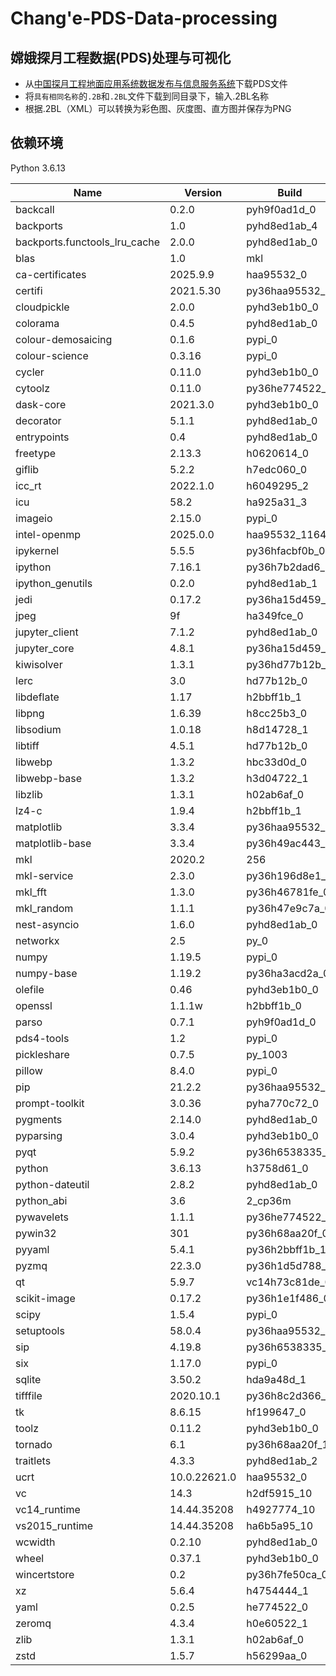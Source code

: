 # Chang'e-PDS-Data-processing
## 嫦娥探月工程数据(PDS)处理与可视化

- 从[中国探月工程地面应用系统数据发布与信息服务系统](https://moon.bao.ac.cn/)下载PDS文件
- 将`具有相同名称`的`.2B`和`.2BL`文件下载到同目录下，输入.2BL名称
- 根据.2BL（XML）可以转换为彩色图、灰度图、直方图并保存为PNG

## 依赖环境
Python 3.6.13

| Name                           | Version          | Build            | Channel                          |
|--------------------------------|------------------|------------------|----------------------------------|
| backcall                       | 0.2.0            | pyh9f0ad1d_0     | conda-forge                      |
| backports                      | 1.0              | pyhd8ed1ab_4     | conda-forge                      |
| backports.functools_lru_cache  | 2.0.0            | pyhd8ed1ab_0     | conda-forge                      |
| blas                           | 1.0              | mkl              | https://mirrors.ustc.edu.cn/anaconda/pkgs/main |
| ca-certificates                | 2025.9.9         | haa95532_0       | https://mirrors.ustc.edu.cn/anaconda/pkgs/main |
| certifi                        | 2021.5.30        | py36haa95532_0   | https://mirrors.ustc.edu.cn/anaconda/pkgs/main |
| cloudpickle                    | 2.0.0            | pyhd3eb1b0_0     | https://mirrors.ustc.edu.cn/anaconda/pkgs/main |
| colorama                       | 0.4.5            | pyhd8ed1ab_0     | conda-forge                      |
| colour-demosaicing             | 0.1.6            | pypi_0           | pypi                             |
| colour-science                 | 0.3.16           | pypi_0           | pypi                             |
| cycler                         | 0.11.0           | pyhd3eb1b0_0     | https://mirrors.ustc.edu.cn/anaconda/pkgs/main |
| cytoolz                        | 0.11.0           | py36he774522_0   | https://mirrors.ustc.edu.cn/anaconda/pkgs/main |
| dask-core                      | 2021.3.0         | pyhd3eb1b0_0     | https://mirrors.ustc.edu.cn/anaconda/pkgs/main |
| decorator                      | 5.1.1            | pyhd8ed1ab_0     | conda-forge                      |
| entrypoints                    | 0.4              | pyhd8ed1ab_0     | conda-forge                      |
| freetype                       | 2.13.3           | h0620614_0       | https://mirrors.ustc.edu.cn/anaconda/pkgs/main |
| giflib                         | 5.2.2            | h7edc060_0       | https://mirrors.ustc.edu.cn/anaconda/pkgs/main |
| icc_rt                         | 2022.1.0         | h6049295_2       | https://mirrors.ustc.edu.cn/anaconda/pkgs/main |
| icu                            | 58.2             | ha925a31_3       | https://mirrors.ustc.edu.cn/anaconda/pkgs/main |
| imageio                        | 2.15.0           | pypi_0           | pypi                             |
| intel-openmp                   | 2025.0.0         | haa95532_1164    | https://mirrors.ustc.edu.cn/anaconda/pkgs/main |
| ipykernel                      | 5.5.5            | py36hfacbf0b_0   | conda-forge                      |
| ipython                        | 7.16.1           | py36h7b2dad6_2   | conda-forge                      |
| ipython_genutils               | 0.2.0            | pyhd8ed1ab_1     | conda-forge                      |
| jedi                           | 0.17.2           | py36ha15d459_1   | conda-forge                      |
| jpeg                           | 9f               | ha349fce_0       | https://mirrors.ustc.edu.cn/anaconda/pkgs/main |
| jupyter_client                 | 7.1.2            | pyhd8ed1ab_0     | conda-forge                      |
| jupyter_core                   | 4.8.1            | py36ha15d459_0   | conda-forge                      |
| kiwisolver                     | 1.3.1            | py36hd77b12b_0   | https://mirrors.ustc.edu.cn/anaconda/pkgs/main |
| lerc                           | 3.0              | hd77b12b_0       | https://mirrors.ustc.edu.cn/anaconda/pkgs/main |
| libdeflate                     | 1.17             | h2bbff1b_1       | https://mirrors.ustc.edu.cn/anaconda/pkgs/main |
| libpng                         | 1.6.39           | h8cc25b3_0       | https://mirrors.ustc.edu.cn/anaconda/pkgs/main |
| libsodium                      | 1.0.18           | h8d14728_1       | conda-forge                      |
| libtiff                        | 4.5.1            | hd77b12b_0       | https://mirrors.ustc.edu.cn/anaconda/pkgs/main |
| libwebp                        | 1.3.2            | hbc33d0d_0       | https://mirrors.ustc.edu.cn/anaconda/pkgs/main |
| libwebp-base                   | 1.3.2            | h3d04722_1       | https://mirrors.ustc.edu.cn/anaconda/pkgs/main |
| libzlib                        | 1.3.1            | h02ab6af_0       | https://mirrors.ustc.edu.cn/anaconda/pkgs/main |
| lz4-c                          | 1.9.4            | h2bbff1b_1       | https://mirrors.ustc.edu.cn/anaconda/pkgs/main |
| matplotlib                     | 3.3.4            | py36haa95532_0   | https://mirrors.ustc.edu.cn/anaconda/pkgs/main |
| matplotlib-base                | 3.3.4            | py36h49ac443_0   | https://mirrors.ustc.edu.cn/anaconda/pkgs/main |
| mkl                            | 2020.2           | 256              | https://mirrors.ustc.edu.cn/anaconda/pkgs/main |
| mkl-service                    | 2.3.0            | py36h196d8e1_0   | https://mirrors.ustc.edu.cn/anaconda/pkgs/main |
| mkl_fft                        | 1.3.0            | py36h46781fe_0   | https://mirrors.ustc.edu.cn/anaconda/pkgs/main |
| mkl_random                     | 1.1.1            | py36h47e9c7a_0   | https://mirrors.ustc.edu.cn/anaconda/pkgs/main |
| nest-asyncio                   | 1.6.0            | pyhd8ed1ab_0     | conda-forge                      |
| networkx                       | 2.5              | py_0             | https://mirrors.ustc.edu.cn/anaconda/pkgs/main |
| numpy                          | 1.19.5           | pypi_0           | pypi                             |
| numpy-base                     | 1.19.2           | py36ha3acd2a_0   | https://mirrors.ustc.edu.cn/anaconda/pkgs/main |
| olefile                        | 0.46             | pyhd3eb1b0_0     | https://mirrors.ustc.edu.cn/anaconda/pkgs/main |
| openssl                        | 1.1.1w           | h2bbff1b_0       | https://mirrors.ustc.edu.cn/anaconda/pkgs/main |
| parso                          | 0.7.1            | pyh9f0ad1d_0     | conda-forge                      |
| pds4-tools                     | 1.2              | pypi_0           | pypi                             |
| pickleshare                    | 0.7.5            | py_1003          | conda-forge                      |
| pillow                         | 8.4.0            | pypi_0           | pypi                             |
| pip                            | 21.2.2           | py36haa95532_0   | https://mirrors.ustc.edu.cn/anaconda/pkgs/main |
| prompt-toolkit                 | 3.0.36           | pyha770c72_0     | conda-forge                      |
| pygments                       | 2.14.0           | pyhd8ed1ab_0     | conda-forge                      |
| pyparsing                      | 3.0.4            | pyhd3eb1b0_0     | https://mirrors.ustc.edu.cn/anaconda/pkgs/main |
| pyqt                           | 5.9.2            | py36h6538335_2   | https://mirrors.ustc.edu.cn/anaconda/pkgs/main |
| python                         | 3.6.13           | h3758d61_0       | https://mirrors.ustc.edu.cn/anaconda/pkgs/main |
| python-dateutil                | 2.8.2            | pyhd8ed1ab_0     | conda-forge                      |
| python_abi                     | 3.6              | 2_cp36m          | conda-forge                      |
| pywavelets                     | 1.1.1            | py36he774522_2   | https://mirrors.ustc.edu.cn/anaconda/pkgs/main |
| pywin32                        | 301              | py36h68aa20f_0   | conda-forge                      |
| pyyaml                         | 5.4.1            | py36h2bbff1b_1   | https://mirrors.ustc.edu.cn/anaconda/pkgs/main |
| pyzmq                          | 22.3.0           | py36h1d5d788_0   | conda-forge                      |
| qt                             | 5.9.7            | vc14h73c81de_0   | https://mirrors.ustc.edu.cn/anaconda/pkgs/main |
| scikit-image                   | 0.17.2           | py36h1e1f486_0   | https://mirrors.ustc.edu.cn/anaconda/pkgs/main |
| scipy                          | 1.5.4            | pypi_0           | pypi                             |
| setuptools                     | 58.0.4           | py36haa95532_0   | https://mirrors.ustc.edu.cn/anaconda/pkgs/main |
| sip                            | 4.19.8           | py36h6538335_0   | https://mirrors.ustc.edu.cn/anaconda/pkgs/main |
| six                            | 1.17.0           | pypi_0           | pypi                             |
| sqlite                         | 3.50.2           | hda9a48d_1       | https://mirrors.ustc.edu.cn/anaconda/pkgs/main |
| tifffile                       | 2020.10.1        | py36h8c2d366_2   | https://mirrors.ustc.edu.cn/anaconda/pkgs/main |
| tk                             | 8.6.15           | hf199647_0       | https://mirrors.ustc.edu.cn/anaconda/pkgs/main |
| toolz                          | 0.11.2           | pyhd3eb1b0_0     | https://mirrors.ustc.edu.cn/anaconda/pkgs/main |
| tornado                        | 6.1              | py36h68aa20f_1   | conda-forge                      |
| traitlets                      | 4.3.3            | pyhd8ed1ab_2     | conda-forge                      |
| ucrt                           | 10.0.22621.0     | haa95532_0       | https://mirrors.ustc.edu.cn/anaconda/pkgs/main |
| vc                             | 14.3             | h2df5915_10      | https://mirrors.ustc.edu.cn/anaconda/pkgs/main |
| vc14_runtime                   | 14.44.35208      | h4927774_10      | https://mirrors.ustc.edu.cn/anaconda/pkgs/main |
| vs2015_runtime                 | 14.44.35208      | ha6b5a95_10      | https://mirrors.ustc.edu.cn/anaconda/pkgs/main |
| wcwidth                        | 0.2.10           | pyhd8ed1ab_0     | conda-forge                      |
| wheel                          | 0.37.1           | pyhd3eb1b0_0     | https://mirrors.ustc.edu.cn/anaconda/pkgs/main |
| wincertstore                   | 0.2              | py36h7fe50ca_0   | https://mirrors.ustc.edu.cn/anaconda/pkgs/main |
| xz                             | 5.6.4            | h4754444_1       | https://mirrors.ustc.edu.cn/anaconda/pkgs/main |
| yaml                           | 0.2.5            | he774522_0       | https://mirrors.ustc.edu.cn/anaconda/pkgs/main |
| zeromq                         | 4.3.4            | h0e60522_1       | conda-forge                      |
| zlib                           | 1.3.1            | h02ab6af_0       | https://mirrors.ustc.edu.cn/anaconda/pkgs/main |
| zstd                           | 1.5.7            | h56299aa_0       | https://mirrors.ustc.edu.cn/anaconda/pkgs/main |
